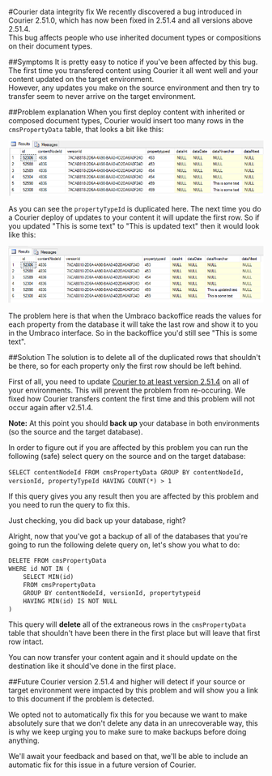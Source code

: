 #Courier data integrity fix
We recently discovered a bug introduced in Courier 2.51.0, which has now been fixed in 2.51.4 and all versions above 2.51.4.  
This bug affects people who use inherited document types or compositions on their document types.

##Symptoms
It is pretty easy to notice if you've been affected by this bug. The first time you transfered content using Courier it all went well and your content updated on the target environment.  
However, any updates you make on the source environment and then try to transfer seem to never arrive on the target environment.

##Problem explanation
When you first deploy content with inherited or composed document types, Courier would insert too many rows in the `cmsPropertyData` table, that looks a bit like this:

![database](images/courierpropertydata.png)

As you can see the `propertyTypeId` is duplicated here. The next time you do a Courier deploy of updates to your content it will update the first row. So if you updated "This is some text" to "This is updated text" then it would look like this:

![database updated](images/courierpropertydataupdated.png)

The problem here is that when the Umbraco backoffice reads the values for each property from the database it will take the last row and show it to you in the Umbraco interface. So in the backoffice you'd still see "This is some text".
 
##Solution
The solution is to delete all of the duplicated rows that shouldn't be there, so for each property only the first row should be left behind.

First of all, you need to update [Courier to at least version 2.51.4](https://our.umbraco.org/projects/umbraco-pro/umbraco-courier-2/)  on all of your environments. This will prevent the problem from re-occuring. We fixed how Courier transfers content the first time and this problem will not occur again after v2.51.4.   

**Note:** At this point you should **back up** your database in both environments (so the source and the target database).

In order to figure out if you are affected by this problem you can run the following (safe) select query on the source and on the target database:

`SELECT contentNodeId FROM cmsPropertyData GROUP BY contentNodeId, versionId, propertyTypeId HAVING COUNT(*) > 1` 

If this query gives you any result then you are affected by this problem and you need to run the query to fix this.

Just checking, you did back up your database, right?

Alright, now that you've got a backup of all of the databases that you're going to run the following delete query on, let's show you what to do:

```
DELETE FROM cmsPropertyData
WHERE id NOT IN (
    SELECT MIN(id)
    FROM cmsPropertyData
    GROUP BY contentNodeId, versionId, propertytypeid
    HAVING MIN(id) IS NOT NULL 
)
```

This query will **delete** all of the extraneous rows in the `cmsPropertyData` table that shouldn't have been there in the first place but will leave that first row intact. 

You can now transfer your content again and it should update on the destination like it should've done in the first place.

##Future
Courier version 2.51.4 and higher will detect if your source or target environment were impacted by this problem and will show you a link to this document if the problem is detected.

We opted not to automatically fix this for you because we want to make absolutely sure that we don't delete any data in an unrecoverable way, this is why we keep urging you to make sure to make backups before doing anything.

We'll await your feedback and based on that, we'll be able to include an automatic fix for this issue in a future version of Courier. 
